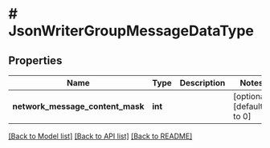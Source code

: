 # # JsonWriterGroupMessageDataType

## Properties

Name | Type | Description | Notes
------------ | ------------- | ------------- | -------------
**network_message_content_mask** | **int** |  | [optional] [default to 0]

[[Back to Model list]](../../README.md#models) [[Back to API list]](../../README.md#endpoints) [[Back to README]](../../README.md)

